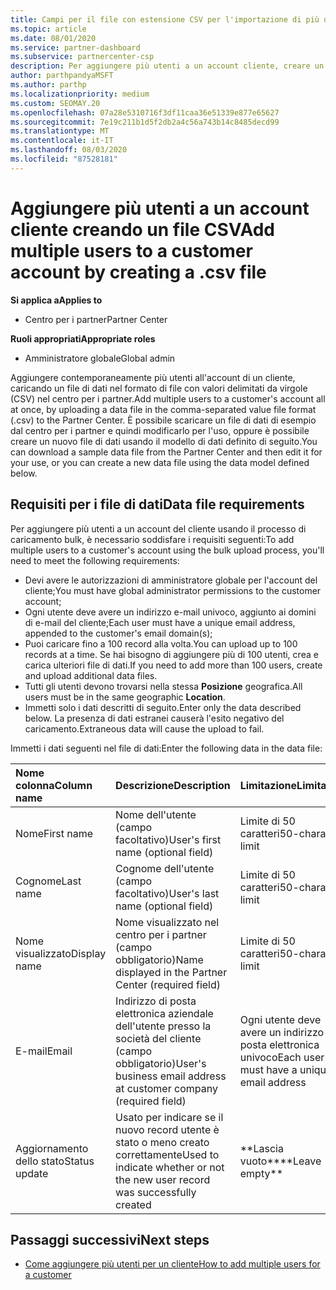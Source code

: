 ```yaml
---
title: Campi per il file con estensione CSV per l'importazione di più utenti per un account cliente
ms.topic: article
ms.date: 08/01/2020
ms.service: partner-dashboard
ms.subservice: partnercenter-csp
description: Per aggiungere più utenti a un account cliente, creare un file con valori delimitati da virgole (CSV) con campi appropriati.
author: parthpandyaMSFT
ms.author: parthp
ms.localizationpriority: medium
ms.custom: SEOMAY.20
ms.openlocfilehash: 07a28e5310716f3df11caa36e51339e877e65627
ms.sourcegitcommit: 7e19c211b1d5f2db2a4c56a743b14c8485decd99
ms.translationtype: MT
ms.contentlocale: it-IT
ms.lasthandoff: 08/03/2020
ms.locfileid: "87528181"
---
```

# <a name="add-multiple-users-to-a-customer-account-by-creating-a-csv-file"></a><span data-ttu-id="89a52-103">Aggiungere più utenti a un account cliente creando un file CSV</span><span class="sxs-lookup"><span data-stu-id="89a52-103">Add multiple users to a customer account by creating a .csv file</span></span>

<span data-ttu-id="89a52-104">**Si applica a**</span><span class="sxs-lookup"><span data-stu-id="89a52-104">**Applies to**</span></span>

- <span data-ttu-id="89a52-105">Centro per i partner</span><span class="sxs-lookup"><span data-stu-id="89a52-105">Partner Center</span></span>

<span data-ttu-id="89a52-106">**Ruoli appropriati**</span><span class="sxs-lookup"><span data-stu-id="89a52-106">**Appropriate roles**</span></span>

- <span data-ttu-id="89a52-107">Amministratore globale</span><span class="sxs-lookup"><span data-stu-id="89a52-107">Global admin</span></span>

<span data-ttu-id="89a52-108">Aggiungere contemporaneamente più utenti all'account di un cliente, caricando un file di dati nel formato di file con valori delimitati da virgole (CSV) nel centro per i partner.</span><span class="sxs-lookup"><span data-stu-id="89a52-108">Add multiple users to a customer's account all at once, by uploading a data file in the comma-separated value file format (.csv) to the Partner Center.</span></span> <span data-ttu-id="89a52-109">È possibile scaricare un file di dati di esempio dal centro per i partner e quindi modificarlo per l'uso, oppure è possibile creare un nuovo file di dati usando il modello di dati definito di seguito.</span><span class="sxs-lookup"><span data-stu-id="89a52-109">You can download a sample data file from the Partner Center and then edit it for your use, or you can create a new data file using the data model defined below.</span></span>

## <a name="data-file-requirements"></a><a href="" id="creatingtheimportcsvfile"></a><span data-ttu-id="89a52-110">Requisiti per i file di dati</span><span class="sxs-lookup"><span data-stu-id="89a52-110">Data file requirements</span></span>

<span data-ttu-id="89a52-111">Per aggiungere più utenti a un account del cliente usando il processo di caricamento bulk, è necessario soddisfare i requisiti seguenti:</span><span class="sxs-lookup"><span data-stu-id="89a52-111">To add multiple users to a customer's account using the bulk upload process, you'll need to meet the following requirements:</span></span>

- <span data-ttu-id="89a52-112">Devi avere le autorizzazioni di amministratore globale per l'account del cliente;</span><span class="sxs-lookup"><span data-stu-id="89a52-112">You must have global administrator permissions to the customer account;</span></span>
- <span data-ttu-id="89a52-113">Ogni utente deve avere un indirizzo e-mail univoco, aggiunto ai domini di e-mail del cliente;</span><span class="sxs-lookup"><span data-stu-id="89a52-113">Each user must have a unique email address, appended to the customer's email domain(s);</span></span>
- <span data-ttu-id="89a52-114">Puoi caricare fino a 100 record alla volta.</span><span class="sxs-lookup"><span data-stu-id="89a52-114">You can upload up to 100 records at a time.</span></span> <span data-ttu-id="89a52-115">Se hai bisogno di aggiungere più di 100 utenti, crea e carica ulteriori file di dati.</span><span class="sxs-lookup"><span data-stu-id="89a52-115">If you need to add more than 100 users, create and upload additional data files.</span></span>
- <span data-ttu-id="89a52-116">Tutti gli utenti devono trovarsi nella stessa **Posizione** geografica.</span><span class="sxs-lookup"><span data-stu-id="89a52-116">All users must be in the same geographic **Location**.</span></span>
- <span data-ttu-id="89a52-117">Immetti solo i dati descritti di seguito.</span><span class="sxs-lookup"><span data-stu-id="89a52-117">Enter only the data described below.</span></span> <span data-ttu-id="89a52-118">La presenza di dati estranei causerà l'esito negativo del caricamento.</span><span class="sxs-lookup"><span data-stu-id="89a52-118">Extraneous data will cause the upload to fail.</span></span>

<span data-ttu-id="89a52-119">Immetti i dati seguenti nel file di dati:</span><span class="sxs-lookup"><span data-stu-id="89a52-119">Enter the following data in the data file:</span></span>

| <span data-ttu-id="89a52-120">**Nome colonna**</span><span class="sxs-lookup"><span data-stu-id="89a52-120">**Column name**</span></span> | <span data-ttu-id="89a52-121">**Descrizione**</span><span class="sxs-lookup"><span data-stu-id="89a52-121">**Description**</span></span>  | <span data-ttu-id="89a52-122">**Limitazione**</span><span class="sxs-lookup"><span data-stu-id="89a52-122">**Limitation**</span></span>  |
|:-------- |:------  |:----- |
| <span data-ttu-id="89a52-123">Nome</span><span class="sxs-lookup"><span data-stu-id="89a52-123">First name</span></span>  | <span data-ttu-id="89a52-124">Nome dell'utente (campo facoltativo)</span><span class="sxs-lookup"><span data-stu-id="89a52-124">User's first name (optional field)</span></span>  | <span data-ttu-id="89a52-125">Limite di 50 caratteri</span><span class="sxs-lookup"><span data-stu-id="89a52-125">50-character limit</span></span>  |
| <span data-ttu-id="89a52-126">Cognome</span><span class="sxs-lookup"><span data-stu-id="89a52-126">Last name</span></span>  | <span data-ttu-id="89a52-127">Cognome dell'utente (campo facoltativo)</span><span class="sxs-lookup"><span data-stu-id="89a52-127">User's last name (optional field)</span></span>  | <span data-ttu-id="89a52-128">Limite di 50 caratteri</span><span class="sxs-lookup"><span data-stu-id="89a52-128">50-character limit</span></span>  |
| <span data-ttu-id="89a52-129">Nome visualizzato</span><span class="sxs-lookup"><span data-stu-id="89a52-129">Display name</span></span>    | <span data-ttu-id="89a52-130">Nome visualizzato nel centro per i partner (campo obbligatorio)</span><span class="sxs-lookup"><span data-stu-id="89a52-130">Name displayed in the Partner Center (required field)</span></span>                            | <span data-ttu-id="89a52-131">Limite di 50 caratteri</span><span class="sxs-lookup"><span data-stu-id="89a52-131">50-character limit</span></span>                         |
| <span data-ttu-id="89a52-132">E-mail</span><span class="sxs-lookup"><span data-stu-id="89a52-132">Email</span></span>   | <span data-ttu-id="89a52-133">Indirizzo di posta elettronica aziendale dell'utente presso la società del cliente (campo obbligatorio)</span><span class="sxs-lookup"><span data-stu-id="89a52-133">User's business email address at customer company (required field)</span></span>           | <span data-ttu-id="89a52-134">Ogni utente deve avere un indirizzo di posta elettronica univoco</span><span class="sxs-lookup"><span data-stu-id="89a52-134">Each user must have a unique email address</span></span> |
| <span data-ttu-id="89a52-135">Aggiornamento dello stato</span><span class="sxs-lookup"><span data-stu-id="89a52-135">Status update</span></span>   | <span data-ttu-id="89a52-136">Usato per indicare se il nuovo record utente è stato o meno creato correttamente</span><span class="sxs-lookup"><span data-stu-id="89a52-136">Used to indicate whether or not the new user record was successfully created</span></span> | <span data-ttu-id="89a52-137">\*\*Lascia vuoto\*\*</span><span class="sxs-lookup"><span data-stu-id="89a52-137">\*\*Leave empty\*\*</span></span>                        |

## <a name="next-steps"></a><span data-ttu-id="89a52-138">Passaggi successivi</span><span class="sxs-lookup"><span data-stu-id="89a52-138">Next steps</span></span>

- [<span data-ttu-id="89a52-139">Come aggiungere più utenti per un cliente</span><span class="sxs-lookup"><span data-stu-id="89a52-139">How to add multiple users for a customer</span></span>](adding-multiple-users-to-a-customer-account.md)